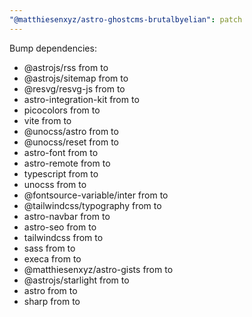 ```yaml
---
"@matthiesenxyz/astro-ghostcms-brutalbyelian": patch
---
```


Bump dependencies:

- @astrojs/rss from to
- @astrojs/sitemap from to
- @resvg/resvg-js from to
- astro-integration-kit from to
- picocolors from to
- vite from to
- @unocss/astro from to
- @unocss/reset from to
- astro-font from to
- astro-remote from to
- typescript from to
- unocss from to
- @fontsource-variable/inter from to
- @tailwindcss/typography from to
- astro-navbar from to
- astro-seo from to
- tailwindcss from to
- sass from to
- execa from to
- @matthiesenxyz/astro-gists from to
- @astrojs/starlight from to
- astro from to
- sharp from to
